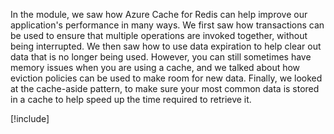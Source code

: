 In the module, we saw how Azure Cache for Redis can help improve our application's performance in many ways. We first saw how transactions can be used to ensure that multiple operations are invoked together, without being interrupted. We then saw how to use data expiration to help clear out data that is no longer being used. However, you can still sometimes have memory issues when you are using a cache, and we talked about how eviction policies can be used to make room for new data. Finally, we looked at the cache-aside pattern, to make sure your most common data is stored in a cache to help speed up the time required to retrieve it.

<!-- Cleanup sandbox -->
[!include[](../../../includes/azure-sandbox-cleanup.md)]